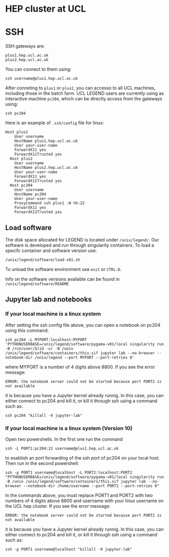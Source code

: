 # HEP cluster at UCL

# SSH 
SSH gateways are:

```
plus1.hep.ucl.ac.uk
plus2.hep.ucl.ac.uk
```

You can connect to them using: 
```console
ssh username@plus1.hep.ucl.ac.uk
```

After conneting to `plus1` or `plus2`, you can accesso to all UCL machines, including those in the batch farm. UCL LEGEND users are currently using as interactive machine `pc204`, which can be directly access from the gateways using:
```console
ssh pc204
```

Here is an example of `.ssh/config` file for linux:
```console
Host plus1
    User username
    HostName plus1.hep.ucl.ac.uk
    User your-user-name
    ForwardX11 yes
    ForwardX11Trusted yes
  Host plus2
    User username
    HostName plus2.hep.ucl.ac.uk
    User your-user-name
    ForwardX11 yes
    ForwardX11Trusted yes
  Host pc204
    User username
    HostName pc204
    User your-user-name
    ProxyCommand ssh plus1 -W %h:22
    ForwardX11 yes
    ForwardX11Trusted yes
```

## Load software
The disk space allocated for LEGEND is located under `/unix/legend/`. Our software is developed and run through singularity containers. To load a specifc container and software version use:

```console
/unix/legend/software/load-v01.sh
```
To unload the software environment use `exit` or `CTRL-D`.

Info on the software versions available can be found in `/unix/legend/software/README`

## Jupyter lab and notebooks

###  If your local machine is a linux system
After setting the ssh config file above, you can open a notebook on pc204 using this command:

```console
ssh pc204 -L MYPORT:localhost:MYPORT  'PYTHONUSERBASE=/unix/legend/software/pygama-v01/local singularity run  -B /run/user/$(id -u) -B /unix /unix/legend/software/containers/this.sif jupyter lab --no-browser --notebook-dir /unix/legend --port MYPORT --port-retries 0'
```
where MYPORT is a number of 4 digits above 8800. If you see the error message:

```console
ERROR: the notebook server could not be started because port PORT2 is not available
```
it is because you have a Jupyter kernel already runnig. In this case, you can either connect to pc204 and kill it, or kill it through ssh using a command such as:

```console
ssh pc204 "killall -9 jupyter-lab"
```

###  If your local machine is a linux system (Version 10)
Open two powershells. In the first one run the command

```console
ssh -L PORT1:pc204:22 username@plus1.hep.ucl.ac.uk
```
to esablish an port forwarding of the ssh port of pc204 on your local host. Then run in the second powershell:

```console
ssh -p PORT1 username@localhost -L PORT2:localhost:PORT2 "PYTHONUSERBASE=/unix/legend/software/pygama-v01/local singularity run -B /unix /unix/legend/software/containers/this.sif jupyter lab --no-browser --notebook-dir /home/username --port PORT2 --port-retries 0"
```
In the commands above, you must replace PORT1 and PORT2 with two numbers of 4 digits above 8800 and username with your linux username on the UCL hep cluster. If you see the error message:

```console
ERROR: the notebook server could not be started because port PORT2 is not available
```
it is because you have a Jupyter kernel already runnig. In this case, you can either connect to pc204 and kill it, or kill it through ssh using a command such as:

```console
ssh -p PORT1 username@localhost "killall -9 jupyter-lab"
```



